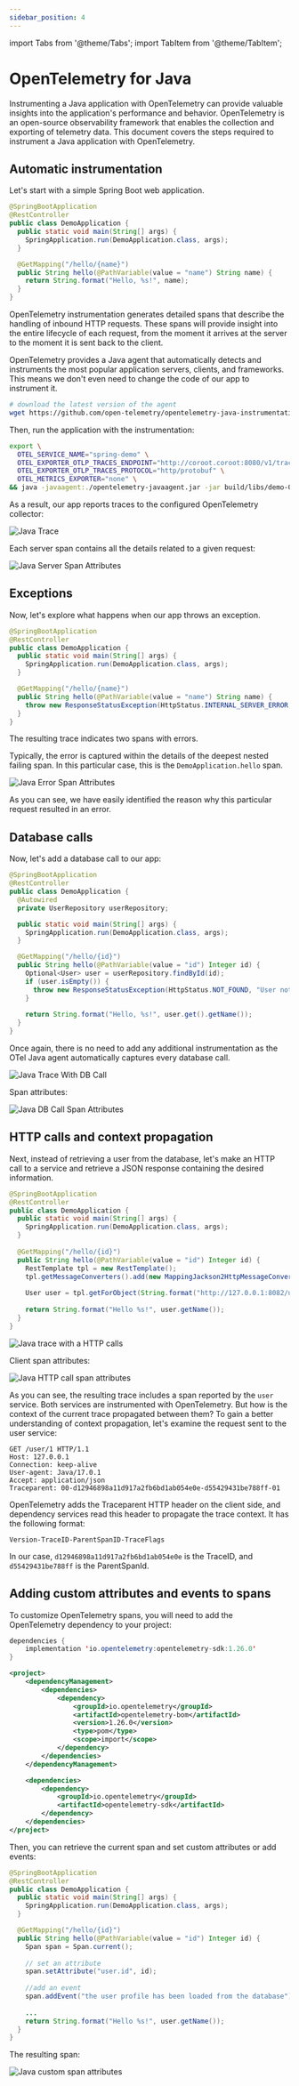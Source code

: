 ```yaml
---
sidebar_position: 4
---
```


import Tabs from '@theme/Tabs';
import TabItem from '@theme/TabItem';

# OpenTelemetry for Java

Instrumenting a Java application with OpenTelemetry can provide valuable insights into the application's performance and behavior. 
OpenTelemetry is an open-source observability framework that enables the collection and exporting of telemetry data.
This document covers the steps required to instrument a Java application with OpenTelemetry.

## Automatic instrumentation

Let's start with a simple Spring Boot web application.

```java
@SpringBootApplication
@RestController
public class DemoApplication {
  public static void main(String[] args) {
    SpringApplication.run(DemoApplication.class, args);
  }

  @GetMapping("/hello/{name}")
  public String hello(@PathVariable(value = "name") String name) {
    return String.format("Hello, %s!", name);
  }
}
```

OpenTelemetry instrumentation generates detailed spans that describe the handling of inbound HTTP requests. 
These spans will provide insight into the entire lifecycle of each request, from the moment it arrives at the server to the 
moment it is sent back to the client.

OpenTelemetry provides a Java agent that automatically detects and instruments the most popular application servers, 
clients, and frameworks. This means we don't even need to change the code of our app to instrument it.

```bash
# download the latest version of the agent
wget https://github.com/open-telemetry/opentelemetry-java-instrumentation/releases/latest/download/opentelemetry-javaagent.jar
```

Then, run the application with the instrumentation:

```bash 
export \
  OTEL_SERVICE_NAME="spring-demo" \
  OTEL_EXPORTER_OTLP_TRACES_ENDPOINT="http://coroot.coroot:8080/v1/traces" \
  OTEL_EXPORTER_OTLP_TRACES_PROTOCOL="http/protobuf" \
  OTEL_METRICS_EXPORTER="none" \
&& java -javaagent:./opentelemetry-javaagent.jar -jar build/libs/demo-0.0.1-SNAPSHOT.jar
```

As a result, our app reports traces to the configured OpenTelemetry collector:

<img alt="Java Trace" src="/img/docs/java_simple_app_trace.png" class="card w-1200"/>

Each server span contains all the details related to a given request:

<img alt="Java Server Span Attributes" src="/img/docs/java_server_span_attributes.png" class="card w-1200"/>

## Exceptions

Now, let's explore what happens when our app throws an exception.

```java
@SpringBootApplication
@RestController
public class DemoApplication {
  public static void main(String[] args) {
    SpringApplication.run(DemoApplication.class, args);
  }

  @GetMapping("/hello/{name}")
  public String hello(@PathVariable(value = "name") String name) {
    throw new ResponseStatusException(HttpStatus.INTERNAL_SERVER_ERROR, "Failure injection: HTTP-500");
  }
}
```

The resulting trace indicates two spans with errors.

Typically, the error is captured within the details of the deepest nested failing span. In this particular case, this is the `DemoApplication.hello` span.

<img alt="Java Error Span Attributes" src="/img/docs/java_error_span_attributes.png" class="card w-1200"/>

As you can see, we have easily identified the reason why this particular request resulted in an error.

## Database calls

Now, let's add a database call to our app:

```java
@SpringBootApplication
@RestController
public class DemoApplication {
  @Autowired
  private UserRepository userRepository;

  public static void main(String[] args) {
    SpringApplication.run(DemoApplication.class, args);
  }

  @GetMapping("/hello/{id}")
  public String hello(@PathVariable(value = "id") Integer id) {
    Optional<User> user = userRepository.findById(id);
    if (user.isEmpty()) {
      throw new ResponseStatusException(HttpStatus.NOT_FOUND, "User not found");
    }
  
    return String.format("Hello, %s!", user.get().getName());
  }
}
```

Once again, there is no need to add any additional instrumentation as the OTel Java agent automatically captures every database call.

<img alt="Java Trace With DB Call" src="/img/docs/java_trace_with_db_call.png" class="card w-1200"/>

Span attributes:

<img alt="Java DB Call Span Attributes" src="/img/docs/java_db_call_span_attributes.png" class="card w-1200"/>

## HTTP calls and context propagation

Next, instead of retrieving a user from the database, let's make an HTTP call to a service and retrieve a JSON response containing the desired information.

```java
@SpringBootApplication
@RestController
public class DemoApplication {
  public static void main(String[] args) {
    SpringApplication.run(DemoApplication.class, args);
  }
  
  @GetMapping("/hello/{id}")
  public String hello(@PathVariable(value = "id") Integer id) {
    RestTemplate tpl = new RestTemplate();
    tpl.getMessageConverters().add(new MappingJackson2HttpMessageConverter());
  
    User user = tpl.getForObject(String.format("http://127.0.0.1:8082/user/%d", id), User.class);
  
    return String.format("Hello %s!", user.getName());
  }
}
```

<img alt="Java trace with a HTTP calls" src="/img/docs/java_trace_with_http_call.png" class="card w-1200"/>

Client span attributes:

<img alt="Java HTTP call span attributes" src="/img/docs/java_http_call_span_attributes.png" class="card w-1200"/>


As you can see, the resulting trace includes a span reported by the `user` service. 
Both services are instrumented with OpenTelemetry. But how is the context of the current trace propagated between them? 
To gain a better understanding of context propagation, let's examine the request sent to the user service:

```
GET /user/1 HTTP/1.1
Host: 127.0.0.1
Connection: keep-alive
User-agent: Java/17.0.1
Accept: application/json
Traceparent: 00-d12946898a11d917a2fb6bd1ab054e0e-d55429431be788ff-01
```

OpenTelemetry adds the Traceparent HTTP header on the client side, and dependency services read this header to propagate the trace context. 
It has the following format:

`Version-TraceID-ParentSpanID-TraceFlags`

In our case, `d12946898a11d917a2fb6bd1ab054e0e` is the TraceID, and `d55429431be788ff` is the ParentSpanId.

## Adding custom attributes and events to spans

To customize OpenTelemetry spans, you will need to add the OpenTelemetry dependency to your project:

<Tabs queryString="build">
  <TabItem value="gradle" label="Gradle" default>

```java
dependencies {
    implementation 'io.opentelemetry:opentelemetry-sdk:1.26.0'
}
```
  </TabItem>
  <TabItem value="maven" label="Maven">

```xml
<project>
    <dependencyManagement>
        <dependencies>
            <dependency>
                <groupId>io.opentelemetry</groupId>
                <artifactId>opentelemetry-bom</artifactId>
                <version>1.26.0</version>
                <type>pom</type>
                <scope>import</scope>
            </dependency>
        </dependencies>
    </dependencyManagement>

    <dependencies>
        <dependency>
            <groupId>io.opentelemetry</groupId>
            <artifactId>opentelemetry-sdk</artifactId>
        </dependency>
    </dependencies>
</project>
```
  </TabItem>
</Tabs>

Then, you can retrieve the current span and set custom attributes or add events:

```java
@SpringBootApplication
@RestController
public class DemoApplication {
  public static void main(String[] args) {
    SpringApplication.run(DemoApplication.class, args);
  }

  @GetMapping("/hello/{id}")
  public String hello(@PathVariable(value = "id") Integer id) {
    Span span = Span.current();
    
    // set an attribute
    span.setAttribute("user.id", id);
    
    //add an event
    span.addEvent("the user profile has been loaded from the database");
    
    ...
    return String.format("Hello %s!", user.getName());
  } 
}
```

The resulting span:

<img alt="Java custom span attributes" src="/img/docs/java_custom_attributes_and_events.png" class="card w-1200"/>






